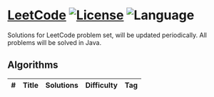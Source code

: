 # [LeetCode](https://leetcode.com/problemset/algorithms/) [![License](https://img.shields.io/badge/license-Apache_2.0-blue.svg)](LICENSE.md) ![Language](https://img.shields.io/badge/language-Java-blue.svg) 

Solutions for LeetCode problem set, will be updated periodically.
All problems will be solved in Java.

## Algorithms

|  #  |      Title     |   Solutions   | Difficulty  | Tag                   
|-----|----------------|---------------|-------------|-------------


